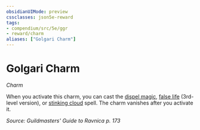 ```yaml
---
obsidianUIMode: preview
cssclasses: json5e-reward
tags:
- compendium/src/5e/ggr
- reward/charm
aliases: ["Golgari Charm"]
---
```

# Golgari Charm
*Charm*  

When you activate this charm, you can cast the [dispel magic](Mechanics/spells/dispel-magic.md), [false life](Mechanics/spells/false-life.md) (3rd-level version), or [stinking cloud](Mechanics/spells/stinking-cloud.md) spell. The charm vanishes after you activate it.

*Source: Guildmasters' Guide to Ravnica p. 173*